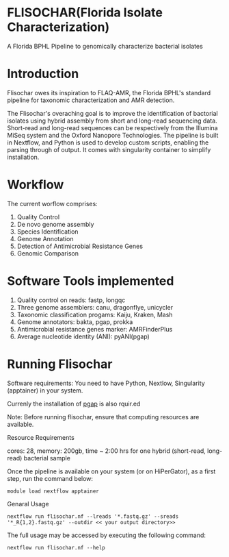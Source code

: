 # FLISOCHAR(Florida Isolate Characterization) 
A Florida BPHL Pipeline to genomically characterize bacterial isolates

# Introduction

Flisochar owes its inspiration to FLAQ-AMR, the Florida BPHL's standard pipeline for taxonomic characterization and AMR detection.

The Flisochar's overaching goal is to improve the identification of bactorial isolates using hybrid assembly from short and long-read sequencing data. Short-read and long-read sequences can be respectively from the Illumina MiSeq system and the Oxford Nanopore Technologies. 
The pipeline is built in Nextflow, and Python is used to develop custom scripts, enabling the parsing through of output. It comes with singularity container to simplify installation.

# Workflow

The current worflow comprises:
1) Quality Control
2) De novo genome assembly
3) Species Identification
4) Genome Annotation
5) Detection of Antimicrobial Resistance Genes
6) Genomic Comparison

# Software Tools implemented
1. Quality control on reads: fastp, longqc
2. Three genome assemblers: canu, dragonflye, unicycler
3. Taxonomic classification progams: Kaiju, Kraken, Mash
4. Genome annotators: bakta, pgap, prokka 
5. Antimicrobial resistance genes marker: AMRFinderPlus
6. Average nucleotide identity (ANI): pyANI(pgap)

# Running Flisochar
Software requirements: You need to have Python, Nextlow, Singularity (apptainer) in your system.

Currenly the installation of [pgap](https://github.com/ncbi/pgap/wiki/Quick-Start) is also rquir.ed

Note: Before running flisochar, ensure that computing resources are available.

Resource Requirements

cores: 28, memory: 200gb, time ~ 2:00 hrs for one hybrid (short-read, long-read) bacterial sample 
 
Once the pipeline is available on your system (or on HiPerGator), as a first step, run the command below:

```
module load nextflow apptainer
```

Genaral Usage

```
nextflow run flisochar.nf --lreads '*.fastq.gz' --sreads '*_R{1,2}.fastq.gz' --outdir << your output directory>>

```
The full usage may be accessed by executing the following command:

```
nextflow run flisochar.nf --help
```



